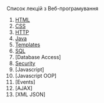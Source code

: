Список лекцій з Веб-програмування


1. [HTML](https://github.com/Ot-WebCourse/web_lections/blob/lections/01-html.md)
2. [CSS](https://github.com/Ot-WebCourse/web_lections/blob/lections/02-css.md)
3. [HTTP](https://github.com/Ot-WebCourse/web_lections/blob/lections/03-http.md)
4. [Java](https://github.com/Ot-WebCourse/web_lections/blob/lections/04-java.md)
5. [Templates](https://github.com/Ot-WebCourse/web_lections/blob/lections/05-templates.md)
6. [SQL](https://github.com/Ot-WebCourse/web_lections/blob/lections/06-sql.md)
7. [Database Access]
8. [Security](https://github.com/Ot-WebCourse/web_lections/blob/lections/08-security.md)
9. [Javascript]
10. [Javascript OOP]	
11. [Events]			
12. [AJAX]				
13. [XML JSON]			
